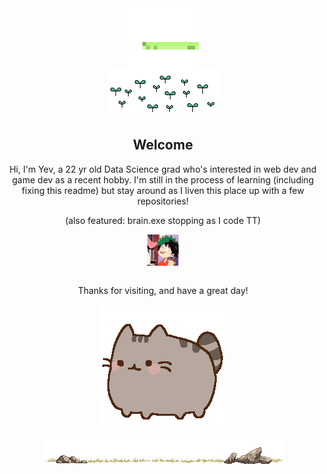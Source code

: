 <div align="center">
<img src="https://github.com/prunellier/prunellier/blob/main/Imgs/wormy.gif" alt="Wyrm" align="center">
</div>

<div align="center">
<img src="https://github.com/prunellier/prunellier/blob/main/Imgs/spratch.gif" alt="Sprout" align="center">
</div>

<h2>
<div align="center">
Welcome
</div>
</h2>

<div align="center">
  <p>
    Hi, I'm Yev, a 22 yr old Data Science grad who's interested in web dev and game dev as a recent hobby. I'm still in the process of learning (including fixing this readme) but stay around as I liven this place up with a few repositories!
  </p>
 
</div>

<div align="center">
  <p> (also featured: brain.exe stopping as I code TT)</p>
 <img src="https://github.com/prunellier/prunellier/blob/main/Imgs/midoriyanod.gif" align="center">
    
</div>


<br>
<div align="center">
<p>Thanks for visiting, and have a great day!</p>
<div>
  <img src="https://github.com/prunellier/prunellier/blob/main/Imgs/pusheen.gif" alt="Sm" align="center">
</div>

  <br>
<div>  
  <img src="https://github.com/prunellier/prunellier/blob/main/Imgs/stonediv1.png" alt="Sm" align="center">
</div>
</div>



